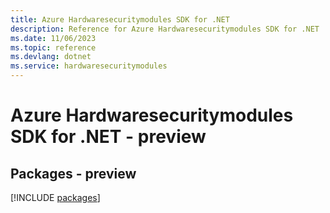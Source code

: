 ```yaml
---
title: Azure Hardwaresecuritymodules SDK for .NET
description: Reference for Azure Hardwaresecuritymodules SDK for .NET
ms.date: 11/06/2023
ms.topic: reference
ms.devlang: dotnet
ms.service: hardwaresecuritymodules
---
```

# Azure Hardwaresecuritymodules SDK for .NET - preview
## Packages - preview
[!INCLUDE [packages](hardwaresecuritymodules-index.md)]